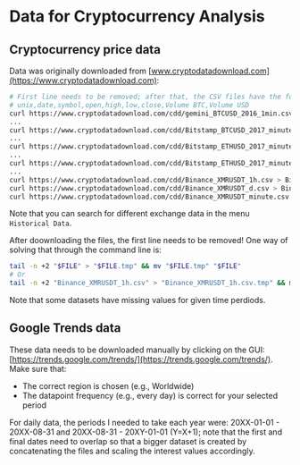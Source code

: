 # Data for Cryptocurrency Analysis

## Cryptocurrency price data

Data was originally downloaded from [www.cryptodatadownload.com](https://www.cryptodatadownload.com):

```bash
# First line needs to be removed; after that, the CSV files have the following header:
# unix,date,symbol,open,high,low,close,Volume BTC,Volume USD
curl https://www.cryptodatadownload.com/cdd/gemini_BTCUSD_2016_1min.csv > data/Gemini_BTCUSD_2016_minute.csv
...
curl https://www.cryptodatadownload.com/cdd/Bitstamp_BTCUSD_2017_minute.csv > data/Bitstamp_BTCUSD_2017_minute.csv
...
curl https://www.cryptodatadownload.com/cdd/Bitstamp_ETHUSD_2017_minute.csv > data/Bitstamp_ETHUSD_2017_minute.csv
...
curl https://www.cryptodatadownload.com/cdd/Bitstamp_ETHUSD_2017_minute.csv > data/Bitstamp_ETHUSD_2017_minute.csv
...
curl https://www.cryptodatadownload.com/cdd/Binance_XMRUSDT_1h.csv > Binance_XMRUSDT_1h.csv
curl https://www.cryptodatadownload.com/cdd/Binance_XMRUSDT_d.csv > Binance_XMRUSDT_d.csv
curl https://www.cryptodatadownload.com/cdd/Binance_XMRUSDT_minute.csv > Binance_XMRUSDT_minute.csv
```

Note that you can search for different exchange data in the menu `Historical Data`.

After doownloading the files, the first line needs to be removed! One way of solving that through the command line is:
```bash
tail -n +2 "$FILE" > "$FILE.tmp" && mv "$FILE.tmp" "$FILE"
# Or
tail -n +2 "Binance_XMRUSDT_1h.csv" > "Binance_XMRUSDT_1h.csv.tmp" && mv "Binance_XMRUSDT_1h.csv.tmp" "Binance_XMRUSDT_1h.csv"
```

Note that some datasets have missing values for given time perdiods.

## Google Trends data

These data needs to be downloaded manually by clicking on the GUI: [https://trends.google.com/trends/](https://trends.google.com/trends/).
Make sure that:
- The correct region is chosen (e.g., Worldwide)
- The datapoint frequency (e.g., every day) is correct for your selected period

For daily data, the periods I needed to take each year were: 20XX-01-01 - 20XX-08-31 and 20XX-08-31 - 20XY-01-01 (Y=X+1); note that the first and final dates need to overlap so that a bigger dataset is created by concatenating the files and scaling the interest values accordingly.